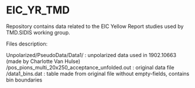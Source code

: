 # EIC_YR_TMD

Repository contains data related to the EIC Yellow Report studies used by TMD.SIDIS working group.

Files description:

Unpolarized/PseudoData/Data1/   : unpolarized data used in 1902.10663 (made by Charlotte Van Hulse)
                            /pos_pions_multi_20x250_acceptance_unfolded.out  : original data file
                            /data1_bins.dat  : table made from original file without empty-fields, contains bin boundaries
